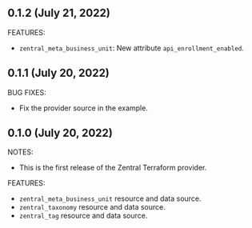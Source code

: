 ## 0.1.2 (July 21, 2022)

FEATURES:

 * `zentral_meta_business_unit`: New attribute `api_enrollment_enabled`.

## 0.1.1 (July 20, 2022)

BUG FIXES:

 * Fix the provider source in the example.

## 0.1.0 (July 20, 2022)

NOTES:

 * This is the first release of the Zentral Terraform provider.

FEATURES:

 * `zentral_meta_business_unit` resource and data source.
 * `zentral_taxonomy` resource and data source.
 * `zentral_tag` resource and data source.
